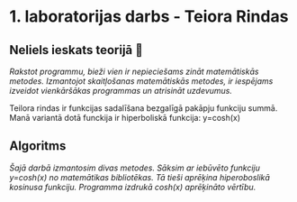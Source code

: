 # 1. laboratorijas darbs - Teiora Rindas
## Neliels ieskats teorijā :mag_right:  
_Rakstot programmu, bieži vien ir nepieciešams zināt matemātiskās metodes. Izmantojot skaitļošanas matemātiskās metodes, ir iespējams izveidot vienkāršākas programmas un atrisināt uzdevumus._ 

Teilora rindas ir funkcijas sadalīšana bezgalīgā pakāpju funkciju summā.  
Manā variantā dotā funckija ir hiperboliskā funkcija: y=cosh(x)  

## Algoritms  
_Šajā darbā izmantosim divas metodes. Sāksim ar iebūvēto funkciju y=cosh(x) no matemātikas bibliotēkas. Tā tieši aprēķina hiperoboslikā kosinusa funkciju. Programma izdrukā cosh(x) aprēķināto vērtību._  
